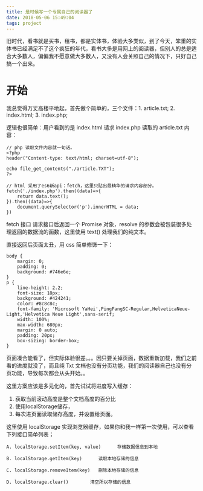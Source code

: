 ```yaml
---
title: 是时候写一个专属自己的阅读器了
date: 2018-05-06 15:49:04
tags: project
---
```


旧时代，看书就是买书，租书，都是实体书，体验大多类似，到了今天，笨重的实体书已经满足不了这个疯狂的年代，看书大多是用网上的阅读器，但别人的总是适合大多数人，偏偏我不愿意做大多数人，又没有人会关照自己的情况下，只好自己搞一个出来。

<!-- more -->

# 开始

我总觉得万丈高楼平地起，首先做个简单的，三个文件：1. article.txt; 2. index.html; 3. index.php;

逻辑也很简单：用户看到的是 index.html 请求 index.php 读取的 article.txt 内容：

```
// php 读取文件内容就一句话。
<?php
header("Content-type: text/html; charset=utf-8"); 

echo file_get_contents("./article.TXT");
?>

// html 采用了es6新api：fetch，这里只贴出最精华的请求内容部分。
fetch('./index.php').then((data)=>{
    return data.text();
}).then((data)=>{
    document.querySelector('p').innerHTML = data;
})
```

fetch 接口 请求接口后返回一个 Promise 对象，resolve 的参数会被包装很多处理返回的数据流的函数，这里使用 text() 处理我们的纯文本。

直接返回后页面太丑，用 css 简单修饰一下：

```
body {
    margin: 0;
    padding: 0;
    background: #746e6e;
}
p {
    line-height: 2.2;
    font-size: 18px;
    background: #424241;
    color: #8c8c8c;
    font-family: 'Microsoft YaHei',PingFangSC-Regular,HelveticaNeue-Light,'Helvetica Neue Light',sans-serif;
    width: 100%;
    max-width: 680px;
    margin: 0 auto;
    padding: 20px;
    box-sizing: border-box;
}
```

页面凑合能看了，但实际体验很差。。。因只要关掉页面，数据重新加载，我们之前看的进度就没了，而且纯 Txt 文档也没有分页功能，我们的阅读器自己也没有分页功能，导致每次都会从头开始。。

这里方案应该是多元化的，首先试试将进度写入缓存：

1. 获取当前滚动高度是整个文档高度的百分比
2. 使用localStorage储存，
3. 每次进页面读取储存高度，并设置给页面。

这里使用 localStorage 实现浏览器缓存，如果你和我一样第一次使用，可以查看下列接口简单列表；

```
A. localStorage.setItem(key, value)      存储数据信息到本地

B. localStorage.getItem(key)      读取本地存储的信息

C. localStorage.removeItem(key)   删除本地存储的信息

D. localStorage.clear()        清空所以存储的信息
```

